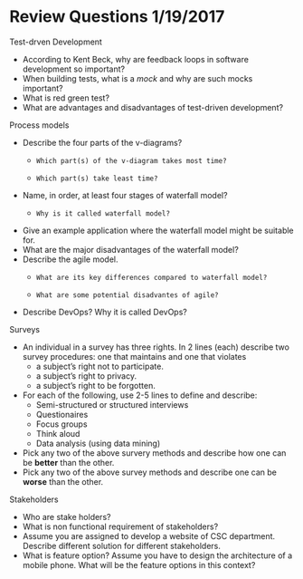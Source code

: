 # Review Questions 1/19/2017

Test-drven Development

-    According to Kent Beck, why are feedback loops in software development  so important?
-    When building tests, what is a _mock_ and why are such mocks important?
-    What is red green test?
-    What are advantages and disadvantages of test-driven development?

Process models

-    Describe the four parts of the v-diagrams?
     -     Which part(s) of the v-diagram takes most time?
     -     Which part(s) take least time?
-    Name, in order, at least four stages of waterfall model? 
     -     Why is it called waterfall model?
-    Give an example application where the waterfall model might be suitable for. 
-    What are the  major disadvantages of the waterfall model?
-    Describe the agile model. 
     -     What are its key differences compared to waterfall model?
     -     What are some potential disadvantes of agile?
-    Describe  DevOps? Why it is called DevOps?


Surveys

-    An individual in a survey has three rights.  In 2 lines (each) describe two survey procedures: one that maintains and one that violates
     -   a subject’s right not to participate.
     -   a subject’s right to privacy.
     -   a subject’s right to be forgotten.
-    For each of the following, use 2-5 lines to define and describe:
     -  Semi-structured or structured interviews
     -  Questionaires
     -  Focus groups
     -  Think aloud
     -  Data analysis (using data mining)
-    Pick any two of the above survery methods  and describe how one can be **better** than the other.
-    Pick any two of the above survey methods and describe one can be **worse** than the other.


Stakeholders

-   Who are stake holders?
-   What is non functional requirement of stakeholders?
-   Assume you are assigned to develop a website of CSC department. Describe different solution for different stakeholders.
-   What is feature option? Assume you have to design the architecture of a mobile phone. What will be the feature options in this context?
